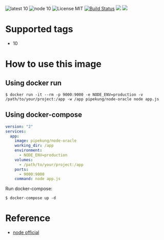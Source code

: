 ![latest 10](https://img.shields.io/badge/latest-10-green.svg?style=flat)
![node 10](https://img.shields.io/badge/node-10-brightgreen.svg) ![License MIT](https://img.shields.io/badge/license-MIT-blue.svg) [![Build Status](https://travis-ci.org/Pipekung/node-oracle.svg?branch=master)](https://travis-ci.org/Pipekung/docker-node-oracle) [![](https://img.shields.io/docker/stars/pipekung/node-oracle.svg)](https://hub.docker.com/r/pipekung/node-oracle 'DockerHub') [![](https://img.shields.io/docker/pulls/pipekung/node-oracle.svg)](https://hub.docker.com/r/pipekung/node-oracle 'DockerHub')

# Supported tags

- 10

# How to use this image

## Using docker run

```console
$ docker run -it --rm -p 9000:9000 -e NODE_ENV=production -v /path/to/your/project:/app -w /app pipekung/node-oracle node app.js
```

## Using docker-compose

``` yml
version: "2"
services:
  app:
    image: pipekung/node-oracle
    working_dir: /app
    environment:
      - NODE_ENV=production
    volumes:
      - /path/to/your/project:/app
    ports:
      - 9000:9000
    command: node app.js
```

Run docker-compose:

```console
$ docker-compose up -d
```

# Reference

- [node official](https://hub.docker.com/_/node)
